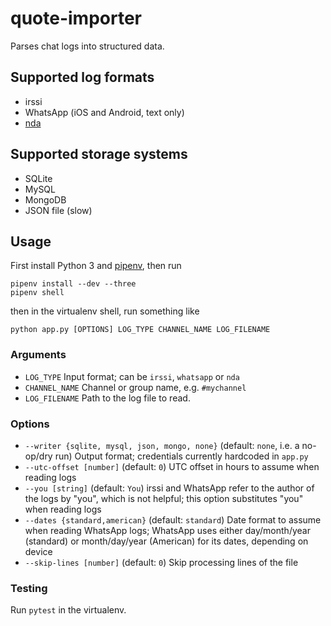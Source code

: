 # quote-importer
Parses chat logs into structured data.

## Supported log formats

 - irssi
 - WhatsApp (iOS and Android, text only)
 - [nda](https://github.com/proog/nda)

## Supported storage systems

 - SQLite
 - MySQL
 - MongoDB
 - JSON file (slow)

## Usage
First install Python 3 and [pipenv](https://docs.pipenv.org/), then run

    pipenv install --dev --three
    pipenv shell

then in the virtualenv shell, run something like

    python app.py [OPTIONS] LOG_TYPE CHANNEL_NAME LOG_FILENAME

### Arguments

 - `LOG_TYPE` Input format; can be `irssi`, `whatsapp` or `nda`
 - `CHANNEL_NAME` Channel or group name, e.g. `#mychannel`
 - `LOG_FILENAME` Path to the log file to read.

### Options

 - `--writer {sqlite, mysql, json, mongo, none}` (default: `none`, i.e. a no-op/dry run) Output format; credentials currently hardcoded in `app.py`
 - `--utc-offset [number]` (default: `0`) UTC offset in hours to assume when reading logs
 - `--you [string]` (default: `You`) irssi and WhatsApp refer to the author of the logs by "you", which is not helpful; this option substitutes "you" when reading logs
 - `--dates {standard,american}` (default: `standard`) Date format to assume when reading WhatsApp logs; WhatsApp uses either day/month/year (standard) or month/day/year (American) for its dates, depending on device
 - `--skip-lines [number]` (default: `0`) Skip processing lines of the file
 
### Testing
Run `pytest` in the virtualenv.
